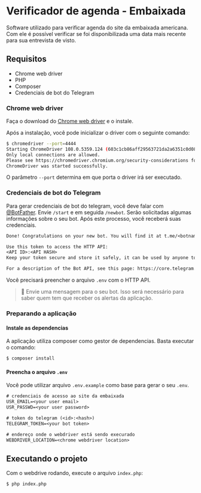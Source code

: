 # Verificador de agenda - Embaixada
Software utilizado para verificar agenda do site da embaixada americana. 
Com ele é possível verificar se foi disponibilizada uma data mais recente para sua entrevista de visto.

## Requisitos 

- Chrome web driver
- PHP
- Composer
- Credenciais de bot do Telegram

### Chrome web driver
Faça o download do [Chrome web driver](https://chromedriver.chromium.org/downloads) e o instale.

Após a instalação, você pode inicializar o driver com o seguinte comando:

```sh
$ chromedriver --port=4444
Starting ChromeDriver 108.0.5359.124 (603c1cb86aff29563721da2a6351c0d08865350d-refs/branch-heads/5359@{#1179}) on port 4444
Only local connections are allowed.
Please see https://chromedriver.chromium.org/security-considerations for suggestions on keeping ChromeDriver safe.
ChromeDriver was started successfully.
```
O parâmetro `--port` determina em que porta o driver irá ser executado.

### Credenciais de bot do Telegram
Para gerar credenciais de bot do telegram, você deve falar com [@BotFather](https://telegram.me/botfather).
Envie `/start` e em seguida `/newbot`. Serão solicitadas algumas informações sobre o seu bot. Após este processo, você receberá suas credenciais.

```txt
Done! Congratulations on your new bot. You will find it at t.me/<botname>. You can now add a description, about section and profile picture for your bot, see /help for a list of commands. By the way, when you've finished creating your cool bot, ping our Bot Support if you want a better username for it. Just make sure the bot is fully operational before you do this.

Use this token to access the HTTP API:
<API ID>:<API HASH>
Keep your token secure and store it safely, it can be used by anyone to control your bot.

For a description of the Bot API, see this page: https://core.telegram.org/bots/api
```

Você precisará preencher o arquivo `.env` com o HTTP API.

> 🚩 Envie uma mensagem para o seu bot. Isso será necessário para saber quem tem que receber os alertas da aplicação. 

### Preparando a aplicação

#### Instale as dependencias
A aplicação utiliza composer como gestor de dependencias. Basta executar o comando:

```sh
$ composer install
```

#### Preencha o arquivo `.env`
Você pode utilizar  arquivo `.env.example` como base para gerar o seu `.env`.

```txt
# credenciais de acesso ao site da embaixada
USR_EMAIL=<your user email>
USR_PASSWD=<your user password>

# token do telegram (<id>:<hash>)
TELEGRAM_TOKEN=<your bot token>

# endereço onde o webdriver está sendo execurado
WEBDRIVER_LOCATION=<chrome webdriver location>
```

## Executando o projeto
Com o webdrive rodando, execute o arquivo `index.php`:

```sh
$ php index.php
```